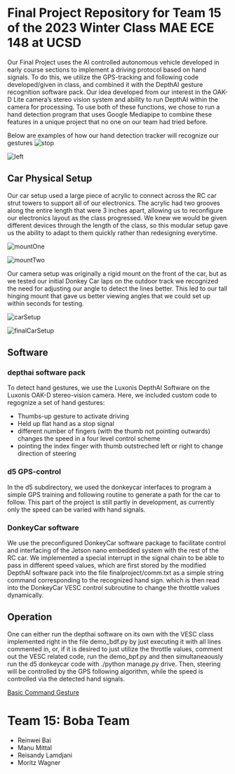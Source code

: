 # Final Project Repository for Team 15 of the 2023 Winter Class MAE ECE 148 at UCSD
Our Final Project uses the AI controlled autonomous vehicle developed in early course sections to implement a driving protocol based on hand signals. To do this, we utilize the GPS-tracking and following code developed/given in class, and combined it with the DepthAI gesture recognition software pack. Our idea developed from our interest in the OAK-D Lite camera’s stereo vision system and ability to run DepthAI within the camera for processing. To use both of these functions, we chose to run a hand detection program that uses Google Mediapipe to combine these features in a unique project that no one on our team had tried before. 

Below are examples of how our hand detection tracker will recognize our gestures
![stop](IMG_8457.png)

![left](IMG_8458.png)

## **Car Physical Setup**
Our car setup used a large piece of acrylic to connect across the RC car strut towers to support all of our electronics. The acrylic had two grooves along the entire length that were 3 inches apart, allowing us to reconfigure our electronics layout as the class progressed. We knew we would be given different devices through the length of the class, so this modular setup gave us the ability to adapt to them quickly rather than redesigning everytime.

![mountOne](mountOne.png)

![mountTwo](mountTwo.png)

Our camera setup was originally a rigid mount on the front of the car, but as we tested our initial Donkey Car laps on the outdoor track we recognized the need for adjusting our angle to detect the lines better. This led to our tall hinging mount that gave us better viewing angles that we could set up within seconds for testing.

![carSetup](carSetup.jpg)

![finalCarSetup](finalCarSetup.jpg)

## **Software**
### depthai software pack
To detect hand gestures, we use the Luxonis DepthAI Software on the Luxonis OAK-D stereo-vision camera. Here, we included custom code to regognize a set of hand gestures: 
- Thumbs-up gesture to activate driving
- Held up flat hand as a stop signal 
- different number of fingers (with the thumb not pointing outwards) changes the speed in a four level control scheme
- pointing the index finger with thumb outstreched left or right to change direction of steering 
### d5 GPS-control
In the d5 subdirectory, we used the donkeycar interfaces to program a simple GPS training and following routine to generate a path for the car to follow. This part of the project is still partly in development, as currently only the speed can be varied with hand signals.
### DonkeyCar software
We use the preconfigured DonkeyCar software package to facilitate control and interfacing of the Jetson nano embedded system with the rest of the RC car. We implemented a special interrupt in the signal chain to be able to pass in different speed values, which are first stored by the modified DepthAI software pack into the file finalproject/comm.txt as a simple string command corresponding to the recognized hand sign. which is then read into the DonkeyCar VESC control subroutine to change the throttle values dynamically. 
## Operation
One can either run the depthai software on its own with the VESC class implemented right in the file demo_bdf.py by just executing it with all lines commented in, or, if it is desired to just utilize the throttle values, comment out the VESC related code, run the demo_bpf.py and then simultaneaously run the d5 donkeycar code with ./python manage.py drive. Then, steering will be controlled by the GPS following algorithm, while the speed is controlled via the detected hand signals.

[Basic Command Gesture](https://youtube.com/shorts/nPKbQDD19eI?feature=share)

# **Team 15: Boba Team**
- Reinwei Bai
- Manu Mittal
- Reisandy Lamdjani
- Moritz Wagner
